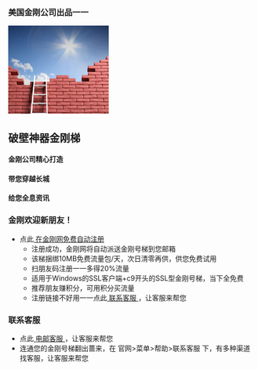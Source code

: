 ### 美国金刚公司出品一一
![image](kklogo-athird.png)
## 破壁神器金刚梯

#### 金刚公司精心打造
#### 带您穿越长城
#### 给您全息资讯


### 金刚欢迎新朋友！
- 点此[ 在金刚网免费自动注册 ](https://amazon135.com/midman-test/testfm.php)
  - 注册成功，金刚网将自动派送金刚号梯到您邮箱
  - 该梯捆绑10MB免费流量包/天，次日清零再供，供您免费试用
  - 扫朋友码注册一一多得20%流量
  - 适用于Windows的SSL客户端+c9开头的SSL型金刚号梯，当下全免费
  - 推荐朋友赚积分，可用积分买流量
  - 注册链接不好用一一点此[ 联系客服 ](mailto:cs@a2zitpro.com)，让客服来帮您

### 联系客服
- 点此[ 电邮客服 ](mailto:cs@a2zitpro.com)，让客服来帮您
- 连通您的金刚号梯翻出蔷来，在 官网>菜单>帮助>联系客服 下，有多种渠道找客服，让客服来帮您





